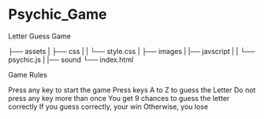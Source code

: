 # Psychic_Game

Letter Guess Game

├── assets
| ├── css
| | └── style.css
| ├── images
| |── javscript
| | └── psychic.js
| |── sound
└── index.html

Game Rules

Press any key to start the game
Press keys A to Z to guess the Letter
Do not press any key more than once
You get 9 chances to guess the letter correctly
If you guess correctly, your win
Otherwise, you lose
